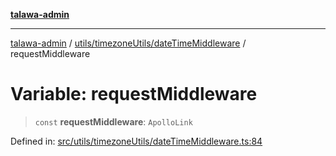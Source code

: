 [**talawa-admin**](../../../../README.md)

***

[talawa-admin](../../../../README.md) / [utils/timezoneUtils/dateTimeMiddleware](../README.md) / requestMiddleware

# Variable: requestMiddleware

> `const` **requestMiddleware**: `ApolloLink`

Defined in: [src/utils/timezoneUtils/dateTimeMiddleware.ts:84](https://github.com/gautam-divyanshu/talawa-admin/blob/9fec1eef6a4674b14f6abe30e3be3844537d8dc2/src/utils/timezoneUtils/dateTimeMiddleware.ts#L84)
